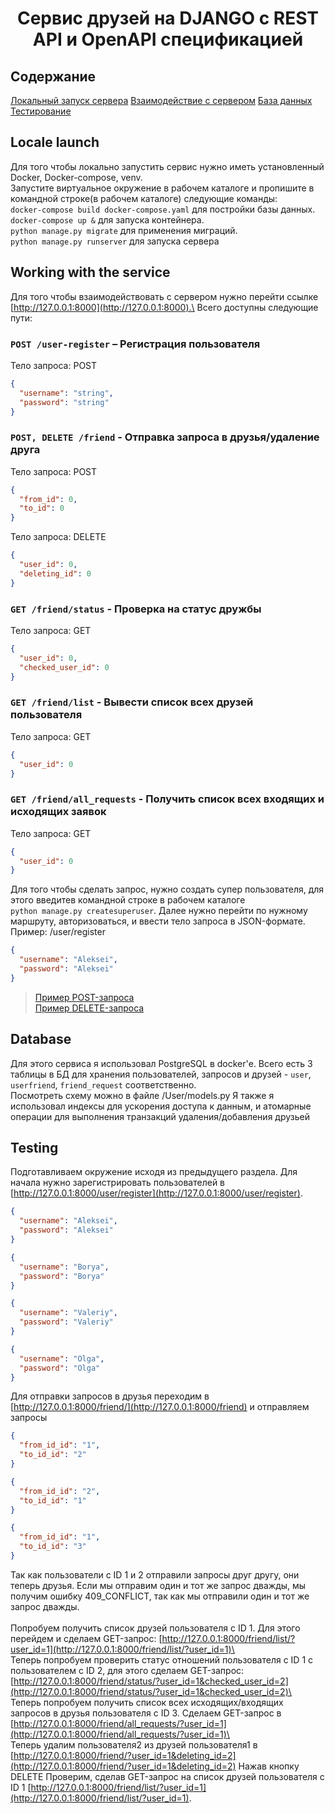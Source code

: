 <h1 align="center">Сервис друзей на DJANGO c REST API и OpenAPI спецификацией</h1>

## Содержание
[Локальный запуск сервера](#locale-launch)
[Взаимодействие с сервером](#working-with-the-service)
[База данных](#database)
[Тестирование](#testing)
## Locale launch
Для того чтобы локально запустить сервис нужно иметь установленный Docker, Docker-compose, venv.\
Запустите виртуальное окружение в рабочем каталоге и пропишите в командной строке(в рабочем каталоге) 
следующие команды:\
<code>docker-compose build docker-compose.yaml</code> для постройки базы данных.
<code>docker-compose up &</code> для запуска контейнера.\
<code>python manage.py migrate</code> для применения миграций.\
<code>python manage.py runserver</code> для запуска сервера


## Working with the service
Для того чтобы взаимодействовать с сервером нужно перейти ссылке [http://127.0.0.1:8000](http://127.0.0.1:8000).\
Всего доступны следующие пути:

### `POST /user-register` – Регистрация пользователя
Тело запроса: POST
```json
{
  "username": "string",
  "password": "string"
}
```
### `POST, DELETE /friend` - Отправка запроса в друзья/удаление друга
Тело запроса: POST
```json
{
  "from_id": 0,
  "to_id": 0
}
```
Тело запроса: DELETE
```json
{
  "user_id": 0,
  "deleting_id": 0
}
```

### `GET /friend/status` - Проверка на статус дружбы
Тело запроса: GET
```json
{
  "user_id": 0,
  "checked_user_id": 0
}
```
### `GET /friend/list` - Вывести список всех друзей пользователя
Тело запроса: GET
```json
{
  "user_id": 0
}
```
### `GET /friend/all_requests` - Получить список всех входящих и исходящих заявок
Тело запроса: GET
```json
{
  "user_id": 0
}
```
Для того чтобы сделать запрос, нужно создать супер пользователя, для этого введитев командной строке в рабочем каталоге\
`python manage.py createsuperuser`. Далее нужно перейти по нужному маршруту, авторизоваться, и ввести тело запроса в JSON-формате.
Пример: /user/register
```json
{
  "username": "Aleksei",
  "password": "Aleksei"
}
```
> [Пример POST-запроса](img_post.png)\
> [Пример DELETE-запроса](img_delete.png)


## Database
Для этого сервиса я использовал PostgreSQL в docker'е. Всего есть 3 таблицы в 
БД для хранения пользователей, запросов и друзей - `user`, `userfriend`, `friend_request` соответственно.\
Посмотреть схему можно в файле /User/models.py Я также я использовал индексы для ускорения доступа к данным, 
и атомарные операции для выполнения транзакций удаления/добавления друзьей



## Testing

Подготавливаем окружение исходя из предыдущего раздела.
Для начала нужно зарегистрировать пользователей в [http://127.0.0.1:8000/user/register](http://127.0.0.1:8000/user/register).
```json
{
  "username": "Aleksei",
  "password": "Aleksei"
}
```
```json
{
  "username": "Borya",
  "password": "Borya"
}
```
```json
{
  "username": "Valeriy",
  "password": "Valeriy"
}
```
```json
{
  "username": "Olga",
  "password": "Olga"
}
```
Для отправки запросов в друзья переходим в [http://127.0.0.1:8000/friend/](http://127.0.0.1:8000/friend) 
и отправляем запросы
```json
{
  "from_id_id": "1",
  "to_id_id": "2"
}
```
```json
{
  "from_id_id": "2",
  "to_id_id": "1"
}
```
```json
{
  "from_id_id": "1",
  "to_id_id": "3"
}
```
Так как пользователи с ID 1 и 2 отправили запросы друг другу, они теперь друзья. 
Если мы отправим один и тот же запрос дважды, мы получим ошибку 409_CONFLICT,
так как мы отправили один и тот же запрос дважды.\
\
Попробуем получить список друзей пользователя с ID 1. Для этого перейдем и сделаем GET-запрос:
[http://127.0.0.1:8000/friend/list/?user_id=1](http://127.0.0.1:8000/friend/list/?user_id=1)\
\
Теперь попробуем проверить статус отношений пользователя c ID 1 с пользователем c ID 2, для этого сделаем GET-запрос:\
[http://127.0.0.1:8000/friend/status/?user_id=1&checked_user_id=2](http://127.0.0.1:8000/friend/status/?user_id=1&checked_user_id=2)\
\
Теперь попробуем получить список всех исходящих/входящих запросов в друзья пользователя с ID 3. 
Сделаем GET-запрос в 
[http://127.0.0.1:8000/friend/all_requests/?user_id=1](http://127.0.0.1:8000/friend/all_requests/?user_id=1)\
\
Теперь удалим пользователя2 из друзей пользователя1 в [http://127.0.0.1:8000/friend/?user_id=1&deleting_id=2](http://127.0.0.1:8000/friend/?user_id=1&deleting_id=2) 
Нажав кнопку DELETE
Проверим, сделав GET-запрос на список друзей пользователя с ID 1 
[http://127.0.0.1:8000/friend/list/?user_id=1](http://127.0.0.1:8000/friend/list/?user_id=1).
